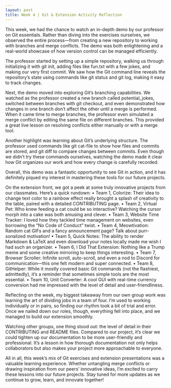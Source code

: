 ```yaml
---
layout: post
title: Week 4 | Git & Extension Activity Reflection
---
```


This week, we had the chance to watch an in-depth demo by our professor on Git essentials. Rather than diving into the exercises ourselves, we observed the entire process—from creating a new repository to working with branches and merge conflicts. The demo was both enlightening and a real-world showcase of how version control can be managed efficiently.

<!--more-->

The professor started by setting up a simple repository, walking us through initializing it with git init, adding files like fun.txt with a few jokes, and making our very first commit. We saw how the Git command line reveals the repository’s state using commands like git status and git log, making it easy to track changes.

Next, the demo moved into exploring Git’s branching capabilities. We watched as the professor created a new branch called potential_jokes, switched between branches with git checkout, and even demonstrated how changes in one branch don’t affect the other until a merge is performed. When it came time to merge branches, the professor even simulated a merge conflict by editing the same file on different branches. This provided a great live lesson on resolving conflicts either manually or with a merge tool.

Another highlight was learning about Git’s underlying structure. The professor used commands like git cat-file to show how files and commits are stored, and git diff to compare changes between commits. Even though we didn’t try these commands ourselves, watching the demo made it clear how Git organizes our work and how every change is carefully recorded.

Overall, this demo was a fantastic opportunity to see Git in action, and it has definitely piqued my interest in mastering these tools for our future projects.


On the extension front, we got a peek at some truly innovative projects from our classmates. Here’s a quick rundown:
	•	Team 1, Colorize: Their idea to change text color to a rainbow effect really brought a splash of creativity to the table, paired with a detailed CONTRIBUTING page.
	•	Team 2, Virtual Pet: Who knew feeding a cat could be so interactive? Watching the cursor morph into a cake was both amusing and clever.
	•	Team 3, Website Time Tracker: I loved how they tackled time management on websites, even borrowing the “No Code of Conduct” twist.
	•	Team 4, Meowtivation: Random cat GIFs and a fancy announcement page? Talk about purr-sonalized motivation!
	•	Team 5, Quick Notes: The ability to render Markdown & LaTeX and even download your notes locally made me wish I had such an organizer.
	•	Team 6, I Did That Extension: Nothing like a Trump meme and some creative mirroring to keep things interesting.
	•	Team 7, Browser Scroller: Infinite scroll, auto-scroll, and even a nod to Discord for communication—this one felt modern and super connected.
	•	Team 8, GitHelper: While it mostly covered basic Git commands (not the flashiest, admittedly), it’s a reminder that sometimes simple tools are the most essential.
	•	Team 10, Unit Converter: A cool GUI with real-time currency conversion had me impressed with the level of detail and user-friendliness.

Reflecting on the week, my biggest takeaway from our own group work was learning the art of dividing jobs in a team of four. I’m used to working individually or in pairs, so finding our rhythm took a bit of trial and error. Once we nailed down our roles, though, everything fell into place, and we managed to build our extension smoothly.

Watching other groups, one thing stood out: the level of detail in their CONTRIBUTING and README files. Compared to our project, it’s clear we could tighten up our documentation to be more user-friendly and professional. It’s a lesson in how thorough documentation not only helps collaborators but also makes your project more approachable to everyone.

All in all, this week’s mix of Git exercises and extension presentations was a valuable learning experience. Whether untangling merge conflicts or drawing inspiration from our peers’ innovative ideas, I’m excited to carry these lessons into our future projects. Stay tuned for more updates as we continue to grow, learn, and innovate together!